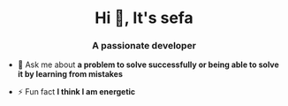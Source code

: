 <h1 align="center">Hi 👋, It's sefa</h1>
<h3 align="center">A passionate developer</h3>

- 💬 Ask me about **a problem to solve successfully or being able to solve it by learning from mistakes**

- ⚡ Fun fact **I think I am energetic**
